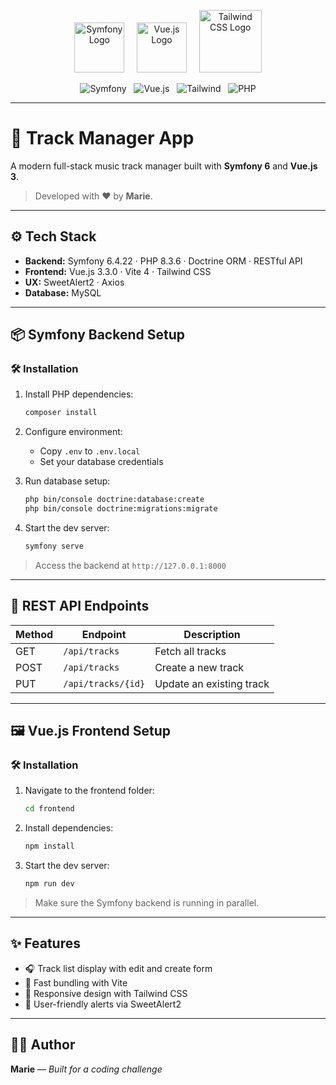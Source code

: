<p align="center">
  <img src="https://symfony.com/logos/symfony_black_03.png" width="80" alt="Symfony Logo" />
  &nbsp;&nbsp;&nbsp;
  <img src="https://vuejs.org/images/logo.png" width="80" alt="Vue.js Logo" />
  &nbsp;&nbsp;&nbsp;
  <img src="https://upload.wikimedia.org/wikipedia/commons/d/d5/Tailwind_CSS_Logo.svg" width="100" alt="Tailwind CSS Logo" />
</p>
<p align="center">
  <img src="https://img.shields.io/badge/Symfony-6.4.22-brightgreen" alt="Symfony" />
  &nbsp;
  <img src="https://img.shields.io/badge/Vue.js-3.3.0-important" alt="Vue.js" />
  &nbsp;
  <img src="https://img.shields.io/badge/Tailwind-3-blueviolet" alt="Tailwind" />
  &nbsp;
  <img src="https://img.shields.io/badge/PHP-8-informational" alt="PHP" />
</p>


---

# 🎵 Track Manager App

A modern full-stack music track manager built with **Symfony 6** and **Vue.js 3**.

> Developed with ❤️ by **Marie**.

---

## ⚙️ Tech Stack

* **Backend:** Symfony 6.4.22 · PHP 8.3.6 · Doctrine ORM · RESTful API
* **Frontend:** Vue.js 3.3.0 · Vite 4 · Tailwind CSS
* **UX:** SweetAlert2 · Axios
* **Database:** MySQL

---

## 📦 Symfony Backend Setup

### 🛠 Installation

1. Install PHP dependencies:

   ```bash
   composer install
   ```

2. Configure environment:

   * Copy `.env` to `.env.local`
   * Set your database credentials

3. Run database setup:

   ```bash
   php bin/console doctrine:database:create
   php bin/console doctrine:migrations:migrate
   ```

4. Start the dev server:

   ```bash
   symfony serve
   ```

> Access the backend at `http://127.0.0.1:8000`

---

## 🔌 REST API Endpoints

| Method | Endpoint           | Description              |
| ------ | ------------------ | ------------------------ |
| GET    | `/api/tracks`      | Fetch all tracks         |
| POST   | `/api/tracks`      | Create a new track       |
| PUT    | `/api/tracks/{id}` | Update an existing track |

---

## 🖼️ Vue.js Frontend Setup

### 🛠 Installation

1. Navigate to the frontend folder:

   ```bash
   cd frontend
   ```

2. Install dependencies:

   ```bash
   npm install
   ```

3. Start the dev server:

   ```bash
   npm run dev
   ```

> Make sure the Symfony backend is running in parallel.

---

## ✨ Features

* 🎧 Track list display with edit and create form
* 🚀 Fast bundling with Vite
* 🎨 Responsive design with Tailwind CSS
* 🔔 User-friendly alerts via SweetAlert2

---

## 🧑‍💻 Author

**Marie** — *Built for a coding challenge*

